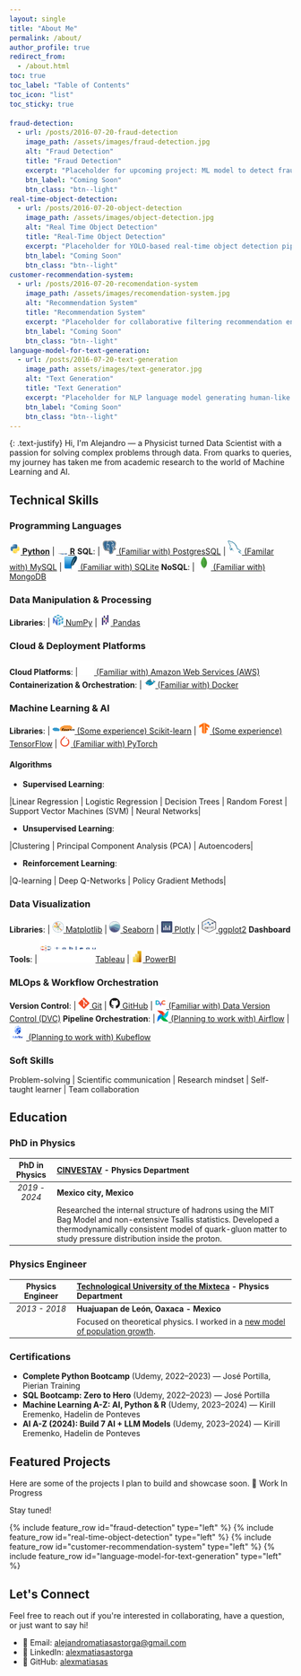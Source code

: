 ```yaml
---
layout: single
title: "About Me"
permalink: /about/
author_profile: true
redirect_from:
  - /about.html
toc: true
toc_label: "Table of Contents"
toc_icon: "list"
toc_sticky: true

fraud-detection:
  - url: /posts/2016-07-20-fraud-detection
    image_path: /assets/images/fraud-detection.jpg
    alt: "Fraud Detection"
    title: "Fraud Detection"
    excerpt: "Placeholder for upcoming project: ML model to detect fraudulent transactions using ensemble methods."
    btn_label: "Coming Soon"
    btn_class: "btn--light"
real-time-object-detection:
  - url: /posts/2016-07-20-object-detection
    image_path: /assets/images/object-detection.jpg
    alt: "Real Time Object Detection"
    title: "Real-Time Object Detection"
    excerpt: "Placeholder for YOLO-based real-time object detection pipeline on video streams."
    btn_label: "Coming Soon"
    btn_class: "btn--light"
customer-recommendation-system:
  - url: /posts/2016-07-20-recomendation-system
    image_path: /assets/images/recomendation-system.jpg
    alt: "Recommendation System"
    title: "Recommendation System"
    excerpt: "Placeholder for collaborative filtering recommendation engine."
    btn_label: "Coming Soon"
    btn_class: "btn--light"
language-model-for-text-generation:
  - url: /posts/2016-07-20-text-generation
    image_path: assets/images/text-generator.jpg
    alt: "Text Generation"
    title: "Text Generation"
    excerpt: "Placeholder for NLP language model generating human-like text."
    btn_label: "Coming Soon"
    btn_class: "btn--light"
---
```

{: .text-justify}
Hi, I'm Alejandro — a Physicist turned Data Scientist with a passion for solving complex problems through data. From quarks to queries, my journey has taken me from academic research to the world of Machine Learning and AI.

## <i class="fa fa-cog" aria-hidden="true"></i> Technical Skills

### Programming Languages

**[<img src="/assets/images/Python.svg" alt="Python" width=20 height=20> Python](https://www.python.org)** | **[<img src="/assets/images/R.svg" alt="R" width=20 height=2> R](https://www.r-project.org)** 
**<i class="fa-solid fa-database"></i> SQL**: | [<img src="/assets/images/PostgresSQL.svg" alt="PostgresSQL" width=25 height=25> (Familiar with) PostgresSQL](https://www.postgresql.org) | [<img src="/assets/images/MySQL.svg" alt="MySQL" width=25 height=25> (Familar with) MySQL](https://www.mysql.com) | [<img src="/assets/images/SQLite.svg" alt="SQLite" width=25 height=25> (Familiar with) SQLite](https://www.sqlite.org) 
**<i class="fa fa-table" aria-hidden="true"></i> NoSQL**: | [<img src="/assets/images/MongoDB.svg" alt="MongoDB" width=25 height=25> (Familiar with) MongoDB](http://www.mongodb.org) 


<!--| **[<img src="/assets/images/cpp_logo.svg" alt="c_pp" width=20 height=20> C++](https://learn.microsoft.com/en-us/cpp/)** | **[<img src="/assets/images/Java.svg" alt="Java" width=20 height=20> Java](https://www.java.com/)**  # | Cassandra | SQL Server -->

### Data Manipulation & Processing

**Libraries**: | [<img src="/assets/images/NumPy.svg" alt="NumPy" width=20 height=20> NumPy](https://numpy.org) | [<img src="/assets/images/Pandas.svg" alt="Pandas" width=20 height=20> Pandas](https://pandas.pydata.org)

<!--| [<img src="/assets/images/dask-seeklogo.svg" alt="Dask" width=20 height=20> Dask](https://www.dask.org) | [<img src="/assets/images/dbplyr.svg" alt="dplyr" width=20 height=20> dplyr](https://dplyr.tidyverse.org)
**Big Data Tools**:   [<img src="/assets/images/Apache Spark.svg" alt="Apache Spark" width=20 height=20> Apache Spark](https://spark.apache.org) | [<img src="/assets/images/Apache Hadoop.svg" alt="Apache Hadoop" width=25 height=25> Hadoop](https://hadoop.apache.org)| -->

### Cloud & Deployment Platforms

**Cloud Platforms**: | [<img src="/assets/images/AWS.svg" alt="AWS" width=25 height=25>  (Familiar with) Amazon Web Services (AWS)](https://aws.amazon.com) 
**Containerization & Orchestration**: | [<img src="/assets/images/Docker.svg" alt="Docker" width=20 height=20> (Familiar with) Docker](https://www.docker.com) 

<!-- [<img src="/assets/images/Google Cloud.svg" alt="Google Cloud Platform" width=20 height=20> Google Cloud Platform (GCP)](https://cloud.google.com) || [<img src="/assets/images/Azure.svg" alt="Microsoft Azure" width=20 height=20> Microsoft Azure](https://azure.microsoft.com/)  # **ML Serving** | TensorFlow Serving
 **ML Platforms**: | 

 **ML Platforms**: | [<img src="/assets/images/SageMaker.svg" alt="AWS SageMaker" width=20 height=20> AWS SageMaker](https://aws.amazon.com/es/sagemaker/)  | [<img src="/assets/images/Kubernetes.svg" alt="Kubernetes" width=20 height=20> Kubernetes](https://kubernetes.io)
 **ML Serving**: | [<img src="/assets/images/Flask.svg" alt="Flask" width=20 height=20> Flask](https://flask.palletsprojects.com/en/stable/)  | [<img src="/assets/images/Streamlit.svg" alt="Streamlit" width=20 height=20> Streamlit](https://streamlit.io) | [<img src="/assets/images/FastAPI.svg" alt="FastAPI" width=20 height=20> FastAPI](https://fastapi.tiangolo.com) 
 Google Cloud AI-->


### Machine Learning & AI

**Libraries**: | [<img src="/assets/images/scikit-learn.svg" alt="Scikit-learn" width=40 height=20> (Some experience) Scikit-learn](https://scikit-learn.org/) | [<img src="/assets/images/TensorFlow.svg" alt="Tensor-Flow" width=20 height=20> (Some experience) TensorFlow](https://www.tensorflow.org/) | [<img src="/assets/images/PyTorch.svg" alt="PyTorch" width=20 height=20> (Familiar with) PyTorch](https://pytorch.org/)

#### Algorithms

- **Supervised Learning**:

|Linear Regression | Logistic Regression | Decision Trees | Random Forest | Support Vector Machines (SVM) | Neural Networks|

- **Unsupervised Learning**:

|Clustering | Principal Component Analysis (PCA) | Autoencoders|

- **Reinforcement Learning**:

|Q-learning | Deep Q-Networks | Policy Gradient Methods|

### Data Visualization

**Libraries**: | [<img src="/assets/images/Matplotlib.svg" alt="Matplotlib" width=20 height=20> Matplotlib](https://matplotlib.org) | [<img src="/assets/images/Seaborn.svg" alt="Seaborn" width=20 height=20> Seaborn](https://seaborn.pydata.org) | [<img src="/assets/images/Ploty.svg" alt="Plotly" width=20 height=20> Plotly](https://plotly.com) | [<img src="/assets/images/ggplot2.svg" alt="ggplot2" width=25 height=25> ggplot2](https://ggplot2.tidyverse.org)
**Dashboard Tools**: | [<img src="/assets/images/tableau-svgrepo-com.svg" alt="Tableau" width=100 height=50>Tableau](https://www.tableau.com/) | [<img src="/assets/images/Power_BI.svg" alt="PowerBI" width=20 height=20> PowerBI](https://www.microsoft.com/en-us/power-platform/products/power-bi)

### MLOps & Workflow Orchestration

**Version Control**: | [<img src="/assets/images/Git.svg" alt="Git" width=20 height=20> Git](https://git-scm.com) | [<img src="/assets/images/GitHub.svg" alt="GitHub" width=20 height=20> GitHub](https://github.com) | [<img src="/assets/images/dvc-svgrepo-com.svg" alt="Data Version Control (DVC)" width=20 height=20> (Familiar with) Data Version Control (DVC)](https://dvc.org)
**Pipeline Orchestration**: | [<img src="/assets/images/Apache Airflow.svg" alt="Airflow" width=20 height=20> (Planning to work with) Airflow](https://airflow.apache.org) | [<img src="/assets/images/kubeflow-seeklogo.svg" alt="Kubeflow" width=30 height=30> (Planning to work with) Kubeflow](https://www.kubeflow.org)

<!-- ## <i class="fa fa-bar-chart" aria-hidden="true"></i> Mathematical & Statistical Knowledge

- **Statistics**: Probability distributions, statistical inference, hypothesis testing, regression analysis
- **Mathematics**: Multivariate calculus, linear algebra, optimization techniques -->

### <i class="fa fa-user" aria-hidden="true"></i> Soft Skills
Problem-solving | Scientific communication | Research mindset | Self-taught learner | Team collaboration

## <i class="fa fa-graduation-cap" aria-hidden="true"></i> Education

### PhD in Physics

|**PhD in Physics** | [**CINVESTAV**](https://www.cinvestav.mx) - Physics Department|
|:---:|:---| 
|*2019 - 2024* | **Mexico city, Mexico**|
| |Researched the internal structure of hadrons using the MIT Bag Model and non-extensive Tsallis statistics. Developed a thermodynamically consistent model of quark-gluon matter to study pressure distribution inside the proton.|

### Physics Engineer

|**Physics Engineer** | [**Technological University of the Mixteca**](https://www.utm.mx) - Physics Department|
|:---:|:---| 
|*2013 - 2018* | **Huajuapan de León, Oaxaca - Mexico**|
| |Focused on theoretical physics. I worked in a [new model of population growth](http://jupiter.utm.mx/~bibliote/resultados2_se.php?rconsulta=datos&folio=13809&cadenal=Vermas&viene=0&stp=3&vp=0&tarch=1).|

### Certifications

- **Complete Python Bootcamp** (Udemy, 2022–2023) — José Portilla, Pierian Training
- **SQL Bootcamp: Zero to Hero** (Udemy, 2022–2023) — José Portilla
- **Machine Learning A-Z: AI, Python & R** (Udemy, 2023–2024) — Kirill Eremenko, Hadelin de Ponteves
- **AI A-Z (2024): Build 7 AI + LLM Models** (Udemy, 2023–2024) — Kirill Eremenko, Hadelin de Ponteves

## <i class="fas fa-project-diagram"></i> Featured Projects

Here are some of the projects I plan to build and showcase soon. 🚧 Work In Progress

Stay tuned!

{% include feature_row id="fraud-detection" type="left" %}
{% include feature_row id="real-time-object-detection" type="left" %}
{% include feature_row id="customer-recommendation-system" type="left" %}
{% include feature_row id="language-model-for-text-generation" type="left" %}


<!-- 
### Customer Segmentation for E-commerce
Applied clustering techniques to segment customers, enhancing targeted marketing strategies. This project involved **K-means Clustering** and **Principal Component Analysis (PCA)** for dimensionality reduction.

### Time Series Forecasting for Sales Data
Implemented a forecasting model using **ARIMA** and **LSTM** networks to predict sales and optimize inventory management. -->

## <i class="fas fa-paper-plane"></i> Let's Connect

Feel free to reach out if you're interested in collaborating, have a question, or just want to say hi!

- 📧 Email: [alejandromatiasastorga@gmail.com](mailto:alejandromatiasastorga@gmail.com)
- 💼 LinkedIn: [alexmatiasastorga](https://www.linkedin.com/in/alexmatiasastorga/)
- 🧪 GitHub: [alexmatiasas](https://github.com/alexmatiasas)